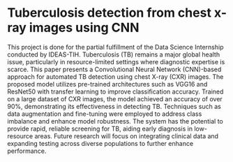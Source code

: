# Tuberculosis detection from chest x-ray images using CNN
This project is done for the partial fulfillment of the Data Science Internship conducted by IDEAS-TIH.
Tuberculosis (TB) remains a major global health issue, particularly in resource-limited settings where diagnostic expertise is scarce. This paper presents a Convolutional Neural Network (CNN)-based approach for automated TB detection using chest X-ray (CXR) images. The proposed model utilizes pre-trained architectures such as VGG16 and ResNet50 with transfer learning to improve classification accuracy. Trained on a large dataset of CXR images, the model achieved an accuracy of over 90%, demonstrating its effectiveness in detecting TB. Techniques such as data augmentation and fine-tuning were employed to address class imbalance and enhance model robustness. The system has the potential to provide rapid, reliable screening for TB, aiding early diagnosis in low-resource areas. Future research will focus on integrating clinical data and expanding testing across diverse populations to further enhance performance.
